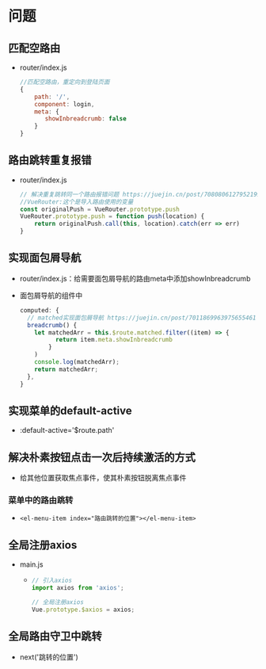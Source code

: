 #  问题

##	匹配空路由

* router/index.js

  ```js
  //匹配空路由，重定向到登陆页面
  {
      path: '/',
      component: login,
      meta: {
         showInbreadcrumb: false
      }
  }
  ```

## 路由跳转重复报错

* router/index.js

  ```js
  // 解决重复跳转同一个路由报错问题 https://juejin.cn/post/7080806127952199693
  //VueRouter:这个是导入路由使用的变量
  const originalPush = VueRouter.prototype.push
  VueRouter.prototype.push = function push(location) {
      return originalPush.call(this, location).catch(err => err)
  }
  ```

## 实现面包屑导航

* router/index.js：给需要面包屑导航的路由meta中添加showInbreadcrumb

* 面包屑导航的组件中

  ```js
  computed: {
    // matched实现面包屑导航 https://juejin.cn/post/7011869963975655461
    breadcrumb() {
      let matchedArr = this.$route.matched.filter((item) => {
            return item.meta.showInbreadcrumb
          }
      )
      console.log(matchedArr);
      return matchedArr;
    },
  }
  ```

## 实现菜单的default-active

* :default-active='$route.path'

## 解决朴素按钮点击一次后持续激活的方式

* 给其他位置获取焦点事件，使其朴素按钮脱离焦点事件

### 菜单中的路由跳转

* ~~~
  <el-menu-item index="路由跳转的位置"></el-menu-item>
  ~~~

## 全局注册axios

* main.js

  * ```js
    // 引入axios
    import axios from 'axios';
    
    // 全局注册axios
    Vue.prototype.$axios = axios;
    ```

## 全局路由守卫中跳转

* next('跳转的位置')
